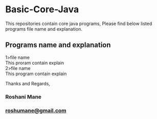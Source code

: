 # Basic-Core-Java
This repositories contain core java programs, Please find below listed programs file name and explanation.

## Programs name and explanation

1>file name<br />
This proram contain explain <br />
2>file name <br />
This program contain explain <br />







Thanks and Regards,
### Roshani Mane
### roshumane@gmail.com 
